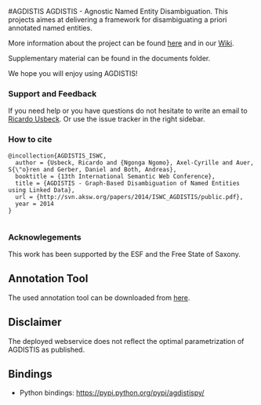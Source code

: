 #AGDISTIS
AGDISTIS - Agnostic Named Entity Disambiguation. This projects aimes at delivering a framework for disambiguating a priori annotated named entities.

More information about the project can be found <a href="http://aksw.org/projects/AGDISTIS">here</a> and in our <a href="https://github.com/AKSW/AGDISTIS/wiki">Wiki</a>.

Supplementary material can be found in the documents folder.

We hope you will enjoy using AGDISTIS!

### Support and Feedback
If you need help or you have questions do not hesitate to write an email to  <a href="mailto:usbeck@informatik.uni-leipzig.de">Ricardo Usbeck</a>. Or use the issue tracker in the right sidebar.

### How to cite
```Tex
@incollection{AGDISTIS_ISWC,
  author = {Usbeck, Ricardo and {Ngonga Ngomo}, Axel-Cyrille and Auer, S{\"o}ren and Gerber, Daniel and Both, Andreas},
  booktitle = {13th International Semantic Web Conference},
  title = {AGDISTIS - Graph-Based Disambiguation of Named Entities using Linked Data},
  url = {http://svn.aksw.org/papers/2014/ISWC_AGDISTIS/public.pdf},
  year = 2014
}


```

### Acknowlegements
This work has been supported by the ESF and the Free State of Saxony.


## Annotation Tool

The used annotation tool can be downloaded from <a href="https://github.com/RicardoUsbeck/QRTool">here</a>.

## Disclaimer

The deployed webservice does not reflect the optimal parametrization of AGDISTIS as published.

## Bindings
* Python bindings: https://pypi.python.org/pypi/agdistispy/
